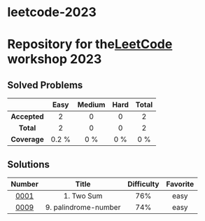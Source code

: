 # leetcode-2023

# Repository for the[LeetCode](https://leetcode.com) workshop 2023

## Solved Problems

| | Easy | Medium | Hard | Total |
|:---:|:---:|:---:|:---:|:---:|
| **Accepted** | 2 | 0 | 0 | 2 |
| **Total** | 2 | 0 | 0 | 2 |
| **Coverage** | 0.2 % | 0 % | 0 % | 0 % |

## Solutions

| Number | Title | Difficulty | Favorite |
|:----:|:----:|:----:|:----:|
|[0001](https://leetcode.com/problems/two-sum/)|1. Two Sum|76%|easy||
|[0009](https://leetcode.com/problems/palindrome-number/)|9. palindrome-number|74%|easy||